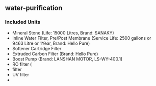## water-purification

### Included Units
- Mineral Stone (Life: 15000 Litres, Brand: SANAKY)
- Inline Water Filter, Pre/Post Membrane (Service Life: 2500 gallons or 9463 Litre or 1Year, Brand: Hello Pure)
- Softener Cartridge Filter
- Extruded Carbon Filter (Brand: Hello Pure)
- Boost Pump (Brand: LANSHAN MOTOR, LS-WY-400.1)
- RO filter (
- filter
- UV filter
-  
